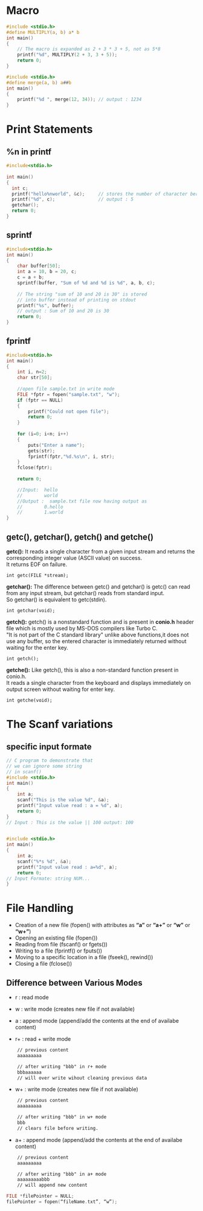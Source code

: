 
# Macro

``` c
#include <stdio.h>
#define MULTIPLY(a, b) a* b
int main()
{
    // The macro is expanded as 2 + 3 * 3 + 5, not as 5*8
    printf("%d", MULTIPLY(2 + 3, 3 + 5));
    return 0;
}
```

``` c
#include <stdio.h>
#define merge(a, b) a##b
int main() 
{ 
    printf("%d ", merge(12, 34)); // output : 1234 
}
```

# Print Statements

## %n in printf

``` c
#include<stdio.h>
  
int main()
{
  int c;
  printf("hello%nworld", &c);     // stores the number of character berore %n
  printf("%d", c);                // output : 5  
  getchar();
  return 0;
}

```

## sprintf

``` c
#include<stdio.h>
int main()
{
    char buffer[50];
    int a = 10, b = 20, c;
    c = a + b;
    sprintf(buffer, "Sum of %d and %d is %d", a, b, c);
  
    // The string "sum of 10 and 20 is 30" is stored 
    // into buffer instead of printing on stdout
    printf("%s", buffer);
    // output : Sum of 10 and 20 is 30
    return 0;
}

```

## fprintf

``` c
#include<stdio.h>
int main()
{
    int i, n=2;
    char str[50];
  
    //open file sample.txt in write mode
    FILE *fptr = fopen("sample.txt", "w");
    if (fptr == NULL)
    {
        printf("Could not open file");
        return 0;
    }
  
    for (i=0; i<n; i++)
    {
        puts("Enter a name");
        gets(str);
        fprintf(fptr,"%d.%s\n", i, str);
    }
    fclose(fptr);
  
    return 0;

    //Input:  hello 
    //        world
    //Output :  sample.txt file now having output as 
    //        0.hello
    //        1.world
}

```

## getc(), getchar(), getch() and getche()

__getc():__ It reads a single character from a given input stream and returns the corresponding integer value (ASCII value) on success.  
It returns EOF on failure.

    int getc(FILE *stream);

__getchar():__ The difference between getc() and getchar() is getc() can read from any input stream, but getchar() reads from standard input.  
So getchar() is equivalent to getc(stdin).

    int getchar(void);

__getch():__ getch() is a nonstandard function and is present in __conio.h__ header file which is mostly used by MS-DOS compilers like Turbo C.  
"It is not part of the C standard library"
unlike above functions,it does not use any buffer, so the entered character is immediately returned without waiting for the enter key.

    int getch();

__getche():__ Like getch(), this is also a non-standard function present in conio.h.  
It reads a single character from the keyboard and displays immediately on output screen without waiting for enter key.

    int getche(void);

# The Scanf variations

## specific input formate

``` c
// C program to demonstrate that
// we can ignore some string
// in scanf()
#include <stdio.h>
int main()
{
    int a;
    scanf("This is the value %d", &a);
    printf("Input value read : a = %d", a);
    return 0;
}
// Input : This is the value || 100 output: 100
    
```

``` c
#include <stdio.h>
int main()
{
    int a;
    scanf("%*s %d", &a);
    printf("Input value read : a=%d", a);
    return 0;
// Input Formate: string NUM... 
}
```

# File Handling

- Creation of a new file (fopen() with attributes as __“a”__ or __“a+”__ or __“w”__ or __“w+”__)
- Opening an existing file (fopen())
- Reading from file (fscanf() or fgets())
- Writing to a file (fprintf() or fputs())
- Moving to a specific location in a file (fseek(), rewind())
- Closing a file (fclose())

## Difference between Various Modes

- r : read mode
- w : write mode (creates new file if not available)
- a : append mode (append/add the contents at the end of availabe content)

- r+ : read + write mode

``` txt
    // previous content
    aaaaaaaaa
```

``` txt
    // after writing "bbb" in r+ mode
    bbbaaaaaa
    // will over write wihout cleaning previous data
```

- w+ : write mode (creates new file if not available)

``` txt
    // previous content
    aaaaaaaaa
```

``` txt
    // after writing "bbb" in w+ mode
    bbb
    // clears file before writing.
```

- a+ : append mode (append/add the contents at the end of availabe content)

``` txt
    // previous content
    aaaaaaaaa
```

``` txt
    // after writing "bbb" in a+ mode
    aaaaaaaaabbb
    // will append new content 
```

``` c
FILE *filePointer = NULL; 
filePointer = fopen(“fileName.txt”, “w”);

```
